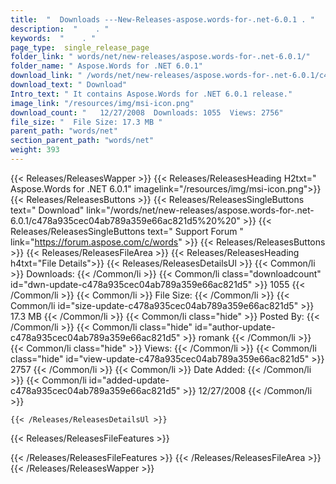 ```yaml
---
title:  "  Downloads ---New-Releases-aspose.words-for-.net-6.0.1 . " 
description:  "    . " 
keywords:  "    . " 
page_type:  single_release_page
folder_link: " words/net/new-releases/aspose.words-for-.net-6.0.1/"
folder_name: " Aspose.Words for .NET 6.0.1"
download_link: " /words/net/new-releases/aspose.words-for-.net-6.0.1/c478a935cec04ab789a359e66ac821d5"
download_text: " Download"
Intro_text: " It contains Aspose.Words for .NET 6.0.1 release."
image_link: "/resources/img/msi-icon.png"
download_count: "   12/27/2008  Downloads: 1055  Views: 2756"
file_size: "  File Size: 17.3 MB "
parent_path: "words/net"
section_parent_path: "words/net"
weight: 393
---
```


{{< Releases/ReleasesWapper >}}
  {{< Releases/ReleasesHeading H2txt=" Aspose.Words for .NET 6.0.1" imagelink="/resources/img/msi-icon.png">}}
  {{< Releases/ReleasesButtons >}}
    {{< Releases/ReleasesSingleButtons text=" Download" link="/words/net/new-releases/aspose.words-for-.net-6.0.1/c478a935cec04ab789a359e66ac821d5%20%20" >}}
    {{< Releases/ReleasesSingleButtons text=" Support Forum " link="https://forum.aspose.com/c/words" >}}
  {{< Releases/ReleasesButtons >}}
  {{< Releases/ReleasesFileArea >}}
    {{< Releases/ReleasesHeading h4txt="File Details">}}
    {{< Releases/ReleasesDetailsUl >}}
            {{< Common/li  >}} Downloads: {{< /Common/li >}} 
      {{< Common/li class="downloadcount" id="dwn-update-c478a935cec04ab789a359e66ac821d5" >}} 1055 {{< /Common/li >}} 
      {{< Common/li  >}} File Size: {{< /Common/li >}} 
      {{< Common/li id="size-update-c478a935cec04ab789a359e66ac821d5" >}} 17.3 MB {{< /Common/li >}} 
      {{< Common/li  class="hide" >}} Posted By: {{< /Common/li >}} 
      {{< Common/li class="hide" id="author-update-c478a935cec04ab789a359e66ac821d5" >}} romank {{< /Common/li >}} 
      {{< Common/li class="hide"  >}} Views: {{< /Common/li >}} 
      {{< Common/li class="hide" id="view-update-c478a935cec04ab789a359e66ac821d5" >}} 2757 {{< /Common/li >}} 
      {{< Common/li  >}} Date Added: {{< /Common/li >}} 
      {{< Common/li id="added-update-c478a935cec04ab789a359e66ac821d5" >}} 12/27/2008 {{< /Common/li >}} 

    {{< /Releases/ReleasesDetailsUl >}}

  {{< Releases/ReleasesFileFeatures >}}
      
  {{< /Releases/ReleasesFileFeatures >}}
 {{< /Releases/ReleasesFileArea >}}
{{< /Releases/ReleasesWapper >}}


